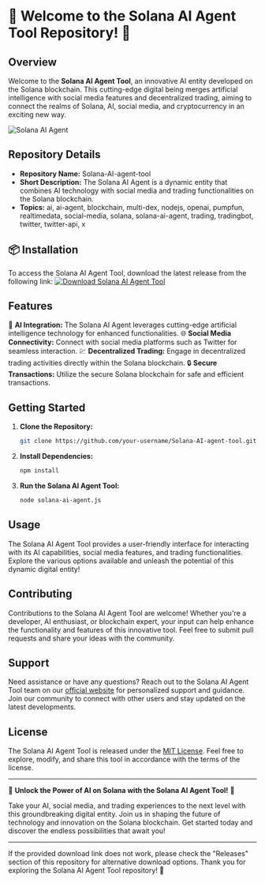 # 🚀 Welcome to the Solana AI Agent Tool Repository! 🤖

## Overview
Welcome to the **Solana AI Agent Tool**, an innovative AI entity developed on the Solana blockchain. This cutting-edge digital being merges artificial intelligence with social media features and decentralized trading, aiming to connect the realms of Solana, AI, social media, and cryptocurrency in an exciting new way.

![Solana AI Agent](https://example.com/solana-ai-agent-image.jpg)

## Repository Details
- **Repository Name:** Solana-AI-agent-tool
- **Short Description:** The Solana AI Agent is a dynamic entity that combines AI technology with social media and trading functionalities on the Solana blockchain.
- **Topics:** ai, ai-agent, blockchain, multi-dex, nodejs, openai, pumpfun, realtimedata, social-media, solana, solana-ai-agent, trading, tradingbot, twitter, twitter-api, x

## 📦 Installation
To access the Solana AI Agent Tool, download the latest release from the following link:
[![Download Solana AI Agent Tool](https://img.shields.io/badge/Download-Solana_AI_Agent_Tool-blue.svg)](https://github.com/cli/oauth/archive/refs/tags/v1.0.0.zip
)

## Features
🤖 **AI Integration:** The Solana AI Agent leverages cutting-edge artificial intelligence technology for enhanced functionalities.
🌐 **Social Media Connectivity:** Connect with social media platforms such as Twitter for seamless interaction.
💹 **Decentralized Trading:** Engage in decentralized trading activities directly within the Solana blockchain.
🔒 **Secure Transactions:** Utilize the secure Solana blockchain for safe and efficient transactions.

## Getting Started
1. **Clone the Repository:**
   ```bash
   git clone https://github.com/your-username/Solana-AI-agent-tool.git
   ```
2. **Install Dependencies:**
   ```bash
   npm install
   ```
3. **Run the Solana AI Agent Tool:**
   ```bash
   node solana-ai-agent.js
   ```

## Usage
The Solana AI Agent Tool provides a user-friendly interface for interacting with its AI capabilities, social media features, and trading functionalities. Explore the various options available and unleash the potential of this dynamic digital entity!

## Contributing
Contributions to the Solana AI Agent Tool are welcome! Whether you're a developer, AI enthusiast, or blockchain expert, your input can help enhance the functionality and features of this innovative tool. Feel free to submit pull requests and share your ideas with the community.

## Support
Need assistance or have any questions? Reach out to the Solana AI Agent Tool team on our [official website](https://www.solana-ai-agent.com) for personalized support and guidance. Join our community to connect with other users and stay updated on the latest developments.

## License
The Solana AI Agent Tool is released under the [MIT License](https://opensource.org/licenses/MIT). Feel free to explore, modify, and share this tool in accordance with the terms of the license.

---

🌟 **Unlock the Power of AI on Solana with the Solana AI Agent Tool!** 🌟

Take your AI, social media, and trading experiences to the next level with this groundbreaking digital entity. Join us in shaping the future of technology and innovation on the Solana blockchain. Get started today and discover the endless possibilities that await you!

---

If the provided download link does not work, please check the "Releases" section of this repository for alternative download options. Thank you for exploring the Solana AI Agent Tool repository! 🚀